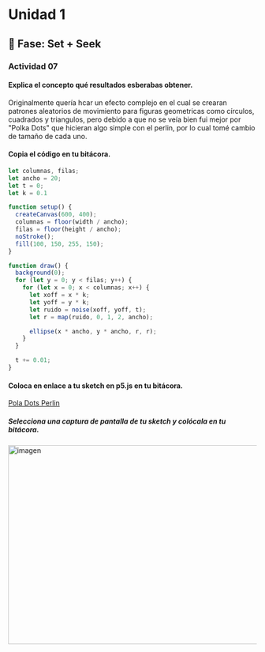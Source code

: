 # Unidad 1

## 🔎 Fase: Set + Seek

### Actividad 07

#### Explica el concepto qué resultados esberabas obtener.

Originalmente quería hcar un efecto complejo en el cual se crearan patrones aleatorios de movimiento para figuras geometricas como círculos, cuadrados y triangulos, pero debido a que no se veía bien fui mejor por "Polka Dots" que hicieran algo simple con el perlin, por lo cual tomé cambio de tamaño de cada uno.

#### Copia el código en tu bitácora.

``` js
let columnas, filas;
let ancho = 20;
let t = 0;
let k = 0.1

function setup() {
  createCanvas(600, 400);
  columnas = floor(width / ancho);
  filas = floor(height / ancho);
  noStroke();
  fill(100, 150, 255, 150);
}

function draw() {
  background(0);
  for (let y = 0; y < filas; y++) {
    for (let x = 0; x < columnas; x++) {
      let xoff = x * k;
      let yoff = y * k;
      let ruido = noise(xoff, yoff, t);
      let r = map(ruido, 0, 1, 2, ancho);

      ellipse(x * ancho, y * ancho, r, r);
    }
  }

  t += 0.01;
}
```

#### Coloca en enlace a tu sketch en p5.js en tu bitácora.

[Pola Dots Perlin](https://editor.p5js.org/ElJuanfe/full/BJxcWdqNf)

##### Selecciona una captura de pantalla de tu sketch y colócala en tu bitácora.

<img width="618" height="403" alt="imagen" src="https://github.com/user-attachments/assets/ce011d84-9984-4b87-968b-c6d870ce2bdd" />
